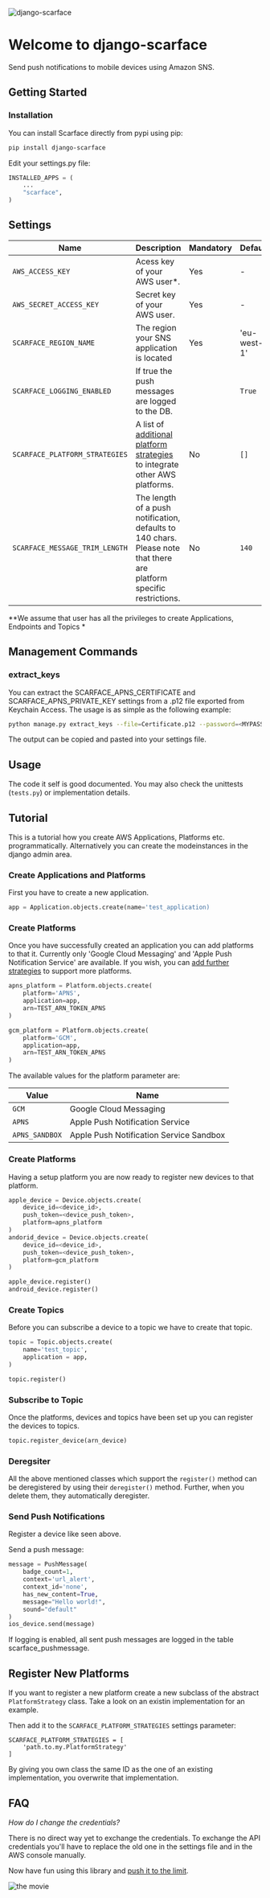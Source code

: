 ![django-scarface](logo_transparent.png)

# Welcome to django-scarface

Send push notifications to mobile devices using Amazon SNS.

## Getting Started

### Installation

You can install Scarface directly from pypi using pip:
```zsh
pip install django-scarface
```


Edit your settings.py file:

```python
INSTALLED_APPS = (
    ...
    "scarface",
)
```

## Settings

| Name | Description | Mandatory | Default |
|------|-------------|-----------|---------|
| ``AWS_ACCESS_KEY`` | Acess key of your AWS user*. | Yes | - |
| ``AWS_SECRET_ACCESS_KEY`` | Secret key of your AWS user. | Yes | - |
| ``SCARFACE_REGION_NAME`` | The region your SNS application is located | Yes | 'eu-west-1' |
| ``SCARFACE_LOGGING_ENABLED`` | If true the push messages are logged to the DB.| | ``True`` |
| ``SCARFACE_PLATFORM_STRATEGIES`` | A list of [additional platform strategies](#register-new-platforms) to integrate other AWS platforms.| No | `[]`|
| ``SCARFACE_MESSAGE_TRIM_LENGTH`` | The length of a push notification, defaults to 140 chars. Please note that there are platform specific restrictions.| No | `140`|
**We assume that user has all the privileges to create Applications, Endpoints and Topics *


## Management Commands
### extract_keys
You can extract the SCARFACE_APNS_CERTIFICATE and SCARFACE_APNS_PRIVATE_KEY settings from a .p12 file exported from Keychain Access. The usage is as simple as the following example:
```bash
python manage.py extract_keys --file=Certificate.p12 --password=<MYPASSWORD>
```
The output can be copied and pasted into your settings file.

## Usage
The code it self is good documented. You may also check the unittests (`tests.py`) or implementation details.

## Tutorial
This is a tutorial how you create AWS Applications, Platforms etc. programmatically. Alternatively you can create the modeinstances in the django admin area.

### Create Applications and Platforms
First you have to create a new application.
```python
app = Application.objects.create(name='test_application)
```

### Create Platforms
Once you have successfully created an application you can add platforms to that
it. Currently only 'Google Cloud Messaging' and 'Apple Push Notification
Service' are available. If you wish, you can [add further strategies](#register-new-platforms) to support
more platforms.
```python
apns_platform = Platform.objects.create(
    platform='APNS',
    application=app,
    arn=TEST_ARN_TOKEN_APNS
)

gcm_platform = Platform.objects.create(
    platform='GCM',
    application=app,
    arn=TEST_ARN_TOKEN_APNS
)
```
The available values for the platform parameter are:

| Value | Name |
|-------|------|
| ``GCM`` | Google Cloud Messaging |
| ``APNS`` | Apple Push Notification Service |
| ``APNS_SANDBOX`` | Apple Push Notification Service Sandbox |

### Create Platforms
Having a setup platform you are now ready to register new devices to that platform.
```python
apple_device = Device.objects.create(
    device_id=<device_id>,
    push_token=<device_push_token>,
    platform=apns_platform
)
andorid_device = Device.objects.create(
    device_id=<device_id>,
    push_token=<device_push_token>,
    platform=gcm_platform
)

apple_device.register()
android_device.register()
```

### Create Topics
Before you can subscribe a device to a topic we have to create that topic.
```python
topic = Topic.objects.create(
    name='test_topic',
    application = app,
)

topic.register()
```

### Subscribe to Topic
Once the platforms, devices and topics have been set up you can register the devices to topics.
```python
topic.register_device(arn_device)
```

###  Deregsiter
All the above mentioned classes which support the ``register()`` method can be deregistered by using their ``deregister()`` method. Further, when you delete them, they automatically deregister.


### Send Push Notifications

Register a device like seen above.

Send a push message:
```python
message = PushMessage(
    badge_count=1,
    context='url_alert',
    context_id='none',
    has_new_content=True,
    message="Hello world!",
    sound="default"
)
ios_device.send(message)
```

If logging is enabled, all sent push messages are logged in the table scarface_pushmessage.



## Register New Platforms
If you want to register a new platform create a new subclass of the abstract ``PlatformStrategy`` class. Take a look on an existin implementation for an example.

Then add it to the ``SCARFACE_PLATFORM_STRATEGIES`` settings parameter:
```
SCARFACE_PLATFORM_STRATEGIES = [
    'path.to.my.PlatformStrategy'
]
```
By giving you own class the same ID as the one of an existing implementation, you overwrite that implementation.


## FAQ

_How do I change the credentials?_

There is no direct way yet to exchange the credentials. To exchange the API credentials you'll have to replace the old one in the settings file and in the AWS console manually.

Now have fun using this library and [push it to the limit](https://www.youtube.com/watch?v=9D-QD_HIfjA).

![the movie](scarface-movie.png)
